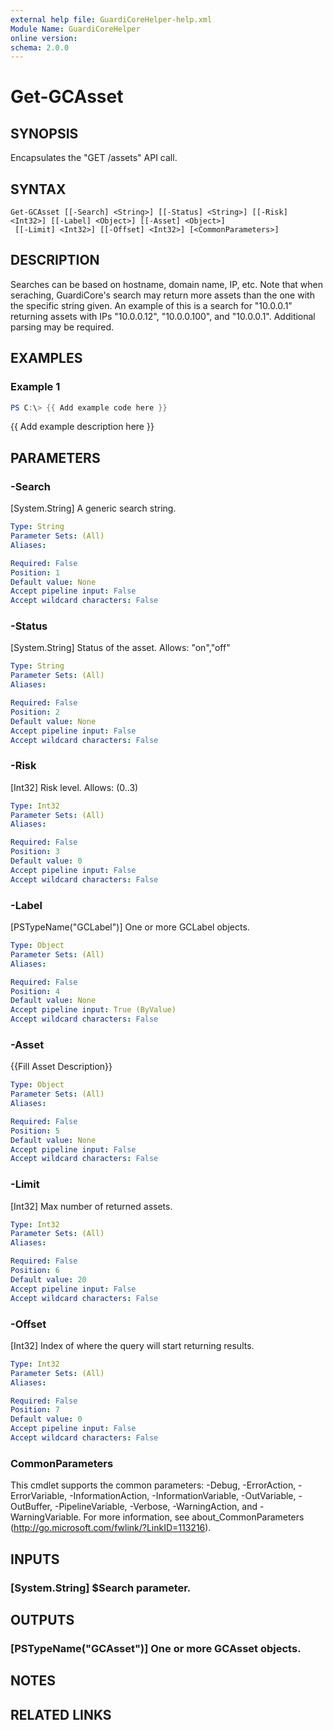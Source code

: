 ```yaml
---
external help file: GuardiCoreHelper-help.xml
Module Name: GuardiCoreHelper
online version:
schema: 2.0.0
---
```


# Get-GCAsset

## SYNOPSIS
Encapsulates the "GET /assets" API call.

## SYNTAX

```
Get-GCAsset [[-Search] <String>] [[-Status] <String>] [[-Risk] <Int32>] [[-Label] <Object>] [[-Asset] <Object>]
 [[-Limit] <Int32>] [[-Offset] <Int32>] [<CommonParameters>]
```

## DESCRIPTION
Searches can be based on hostname, domain name, IP, etc.
Note that when seraching, GuardiCore's search may return more assets than the one with the specific string given.
An example of this is a search for "10.0.0.1" returning assets with IPs "10.0.0.12", "10.0.0.100", and "10.0.0.1".
Additional parsing may be required.

## EXAMPLES

### Example 1
```powershell
PS C:\> {{ Add example code here }}
```

{{ Add example description here }}

## PARAMETERS

### -Search
\[System.String\] A generic search string.

```yaml
Type: String
Parameter Sets: (All)
Aliases:

Required: False
Position: 1
Default value: None
Accept pipeline input: False
Accept wildcard characters: False
```

### -Status
\[System.String\] Status of the asset.
Allows: "on","off"

```yaml
Type: String
Parameter Sets: (All)
Aliases:

Required: False
Position: 2
Default value: None
Accept pipeline input: False
Accept wildcard characters: False
```

### -Risk
\[Int32\] Risk level.
Allows: (0..3)

```yaml
Type: Int32
Parameter Sets: (All)
Aliases:

Required: False
Position: 3
Default value: 0
Accept pipeline input: False
Accept wildcard characters: False
```

### -Label
\[PSTypeName("GCLabel")\] One or more GCLabel objects.

```yaml
Type: Object
Parameter Sets: (All)
Aliases:

Required: False
Position: 4
Default value: None
Accept pipeline input: True (ByValue)
Accept wildcard characters: False
```

### -Asset
{{Fill Asset Description}}

```yaml
Type: Object
Parameter Sets: (All)
Aliases:

Required: False
Position: 5
Default value: None
Accept pipeline input: False
Accept wildcard characters: False
```

### -Limit
\[Int32\] Max number of returned assets.

```yaml
Type: Int32
Parameter Sets: (All)
Aliases:

Required: False
Position: 6
Default value: 20
Accept pipeline input: False
Accept wildcard characters: False
```

### -Offset
\[Int32\] Index of where the query will start returning results.

```yaml
Type: Int32
Parameter Sets: (All)
Aliases:

Required: False
Position: 7
Default value: 0
Accept pipeline input: False
Accept wildcard characters: False
```

### CommonParameters
This cmdlet supports the common parameters: -Debug, -ErrorAction, -ErrorVariable, -InformationAction, -InformationVariable, -OutVariable, -OutBuffer, -PipelineVariable, -Verbose, -WarningAction, and -WarningVariable.
For more information, see about_CommonParameters (http://go.microsoft.com/fwlink/?LinkID=113216).

## INPUTS

### [System.String] $Search parameter.
## OUTPUTS

### [PSTypeName("GCAsset")] One or more GCAsset objects.
## NOTES

## RELATED LINKS
